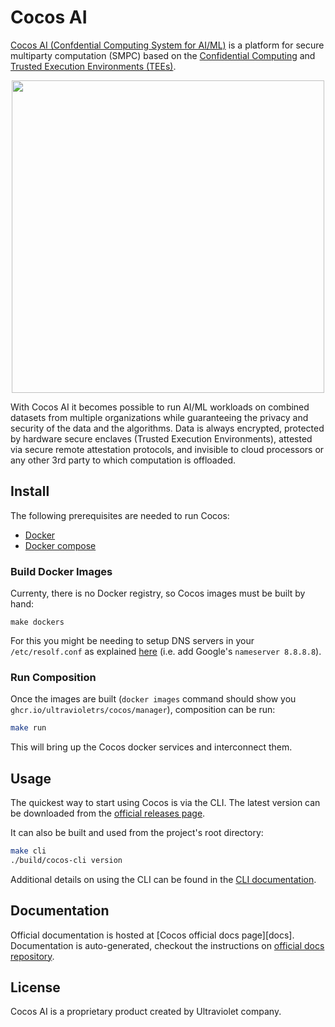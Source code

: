 # Cocos AI
[Cocos AI (Confdential Computing System for AI/ML)][cocos] is a platform for secure multiparty computation (SMPC)
based on the [Confidential Computing][cc] and [Trusted Execution Environments (TEEs)][tee].

<p align="center">
  <img src="https://cocos.ai/images/Collaborative%20AI.drawio.svg" width="500" height="500">
</p>

With Cocos AI it becomes possible to run AI/ML workloads on combined datasets from multiple organizations
while guaranteeing the privacy and security of the data and the algorithms.
Data is always encrypted, protected by hardware secure enclaves (Trusted Execution Environments),
attested via secure remote attestation protocols, and invisible to cloud processors or any other
3rd party to which computation is offloaded.

## Install
The following prerequisites are needed to run Cocos:

- [Docker](https://docs.docker.com/install/)
- [Docker compose](https://docs.docker.com/compose/install/)

### Build Docker Images
Currenty, there is no Docker registry, so Cocos images must be built by hand:
```
make dockers
```

For this you might be needing to setup DNS servers in your `/etc/resolf.conf` as explained
[here](https://github.com/docker/cli/issues/2618) (i.e. add Google's `nameserver 8.8.8.8`).

### Run Composition

Once the images are built (`docker images` command should show you `ghcr.io/ultravioletrs/cocos/manager`),
composition can be run:

```bash
make run
```

This will bring up the Cocos docker services and interconnect them. 

## Usage

The quickest way to start using Cocos is via the CLI. The latest version can be downloaded from the [official releases page][rel].

It can also be built and used from the project's root directory:

```bash
make cli
./build/cocos-cli version
```

Additional details on using the CLI can be found in the [CLI documentation](https://docs.cocos.ai/cli).

## Documentation

Official documentation is hosted at [Cocos official docs page][docs]. Documentation is auto-generated, checkout the instructions on [official docs repository](https://github.com/ultravioletrs/docs).

## License
Cocos AI is a proprietary product created by Ultraviolet company.

[cc]: https://confidentialcomputing.io/white-papers-reports/
[cocos]: https://cocos.ai/
[rel]: https://github.com/ultraviolet/cocos/releases
[tee]: https://en.wikipedia.org/wiki/Trusted_execution_environment

